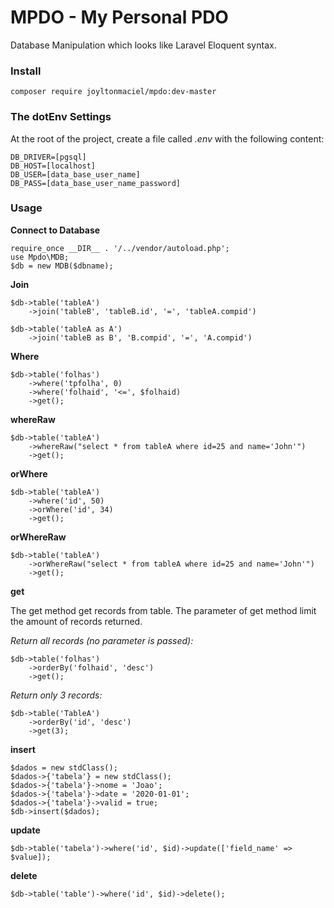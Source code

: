 # MPDO - My Personal PDO

Database Manipulation which looks like Laravel Eloquent syntax.

### Install

```
composer require joyltonmaciel/mpdo:dev-master
```

### The dotEnv Settings

At the root of the project, create a file called _.env_ with the following content:

```
DB_DRIVER=[pgsql]
DB_HOST=[localhost] 
DB_USER=[data_base_user_name]
DB_PASS=[data_base_user_name_password]  
```

### Usage

**Connect to Database**

```
require_once __DIR__ . '/../vendor/autoload.php';
use Mpdo\MDB;
$db = new MDB($dbname);
```

**Join**

```
$db->table('tableA')
    ->join('tableB', 'tableB.id', '=', 'tableA.compid')
```

```
$db->table('tableA as A')
    ->join('tableB as B', 'B.compid', '=', 'A.compid')
```

**Where**

```
$db->table('folhas')
    ->where('tpfolha', 0)
    ->where('folhaid', '<=', $folhaid)
    ->get();
```

**whereRaw**

```
$db->table('tableA')
    ->whereRaw("select * from tableA where id=25 and name='John'")
    ->get();
```

**orWhere**

```
$db->table('tableA')
    ->where('id', 50)
    ->orWhere('id', 34)
    ->get();
```

**orWhereRaw**

```
$db->table('tableA')
    ->orWhereRaw("select * from tableA where id=25 and name='John'")
    ->get();
```

**get**

The get method get records from table. The parameter of get method limit the amount of records returned.

_Return all records (no parameter is passed):_

```
$db->table('folhas')
    ->orderBy('folhaid', 'desc')
    ->get();
```


_Return only 3 records:_

```
$db->table('TableA')
    ->orderBy('id', 'desc')
    ->get(3);
```

**insert**

```
$dados = new stdClass();
$dados->{'tabela'} = new stdClass();
$dados->{'tabela'}->nome = 'Joao';
$dados->{'tabela'}->date = '2020-01-01';
$dados->{'tabela'}->valid = true;
$db->insert($dados);
```

**update**

```
$db->table('tabela')->where('id', $id)->update(['field_name' => $value]);
```

**delete**

```
$db->table('table')->where('id', $id)->delete();
```
